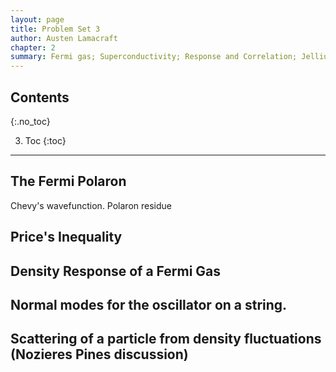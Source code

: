 ```yaml
---
layout: page
title: Problem Set 3
author: Austen Lamacraft
chapter: 2
summary: Fermi gas; Superconductivity; Response and Correlation; Jellium.
---
```


## Contents
{:.no_toc}

3. Toc
{:toc}

---

## The Fermi Polaron

Chevy's wavefunction. Polaron residue

## Price's Inequality

## Density Response of a Fermi Gas

## Normal modes for the oscillator on a string.

## Scattering of a particle from density fluctuations (Nozieres Pines discussion)
